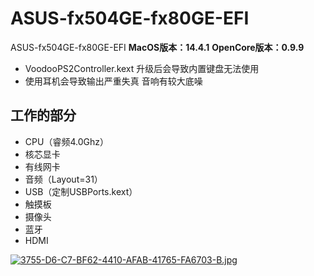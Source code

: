 # ASUS-fx504GE-fx80GE-EFI
ASUS-fx504GE-fx80GE-EFI
**MacOS版本：14.4.1**
**OpenCore版本：0.9.9**
- VoodooPS2Controller.kext 升级后会导致内置键盘无法使用
- 使用耳机会导致输出严重失真 音响有较大底噪
## 工作的部分

- CPU（睿频4.0Ghz）
- 核芯显卡
- 有线网卡
- 音频（Layout=31）
- USB（定制USBPorts.kext）
- 触摸板
- 摄像头
- 蓝牙
- HDMI

[![3755-D6-C7-BF62-4410-AFAB-41765-FA6703-B.jpg](https://i.postimg.cc/D02Zhjxp/3755-D6-C7-BF62-4410-AFAB-41765-FA6703-B.jpg)](https://postimg.cc/S2vq7rFc)
